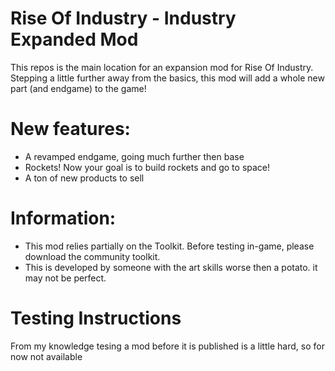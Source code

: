 # Rise Of Industry - Industry Expanded Mod
This repos is the main location for an expansion mod for Rise Of Industry. Stepping a little further away from the basics, this mod will add a whole new part (and endgame) to the game!

# New features:
- A revamped endgame, going much further then base
- Rockets! Now your goal is to build rockets and go to space!
- A ton of new products to sell

# Information:
- This mod relies partially on the Toolkit. Before testing in-game, please download the community toolkit.
- This is developed by someone with the art skills worse then a potato. it may not be perfect.

# Testing Instructions
From my knowledge tesing a mod before it is published is a little hard, so for now not available
